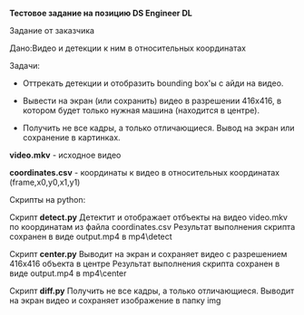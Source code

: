**Тестовое задание на позицию DS Engineer DL**

Задание от заказчика 

Дано:Видео и детекции к ним в относительных координатах


Задачи:

 - Оттрекать детекции и отобразить bounding box'ы с айди на видео.

 - Вывести на экран (или сохранить) видео в разрешении 416x416, в котором будет только нужная машина (находится в центре).

 - Получить не все кадры, а только отличающиеся. Вывод на экран или сохранение в картинках.


**video.mkv** - исходное видео

**coordinates.csv** - координаты к видео в относительных координатах (frame,x0,y0,x1,y1) 

Скрипты на python:

Скрипт **detect.py**
Детектит и отображает отбъекты на видео video.mkv по координатам из файла coordinates.csv
Результат выполнения скрипта сохранен в виде output.mp4 в mp4\detect

Скрипт **center.py**
Выводит на экран и сохраняет видео с разрешением 416x416 объекта в центре
Результат выполнения скрипта сохранен в виде output.mp4 в mp4\center

Скрипт **diff.py**
Получить не все кадры, а только отличающиеся. Выводит на экран видео и сохраняет изображение в папку img

